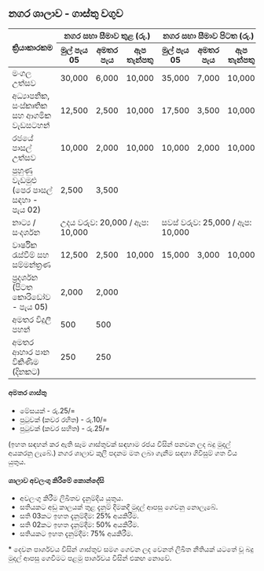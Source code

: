 <div class="container py-5">
    <h2 class="text-center fw-bold mb-4">නගර ශාලාව - ගාස්තු වගුව</h2>
    <div class="table-responsive">
        <table class="table table-bordered text-center align-middle">
            <thead class="table-dark">
                <tr>
                    <th rowspan="2">ක්‍රියාකාරකම</th>
                    <th colspan="3">නගර සභා සීමාව තුළ (රු.)</th>
                    <th colspan="3">නගර සභා සීමාව පිටත (රු.)</th>
                </tr>
                <tr>
                    <th>මුල් පැය 05</th>
                    <th>අමතර පැය</th>
                    <th>ඇප තැන්පතු</th>
                    <th>මුල් පැය 05</th>
                    <th>අමතර පැය</th>
                    <th>ඇප තැන්පතු</th>
                </tr>
            </thead>
            <tbody>
                <tr>
                    <td>මංගල උත්සව</td>
                    <td>30,000</td>
                    <td>6,000</td>
                    <td>10,000</td>
                    <td>35,000</td>
                    <td>7,000</td>
                    <td>10,000</td>
                </tr>
                <tr>
                    <td>අධ්‍යාපනික, සංස්කෘතික සහ ආගමික වැඩසටහන්</td>
                    <td>12,500</td>
                    <td>2,500</td>
                    <td>10,000</td>
                    <td>17,500</td>
                    <td>3,500</td>
                    <td>10,000</td>
                </tr>
                <tr>
                    <td>රජයේ පාසල් උත්සව</td>
                    <td>10,000</td>
                    <td>2,000</td>
                    <td>10,000</td>
                    <td>10,000</td>
                    <td>2,000</td>
                    <td>10,000</td>
                </tr>
                <tr>
                    <td>පුහුණු වැඩමුළු (පෙර පාසල් සඳහා - පැය 02)</td>
                    <td>2,500</td>
                    <td colspan="5">3,500</td>
                </tr>
                <tr>
                    <td>නාට්‍ය / සංදර්ශන</td>
                    <td colspan="3">උදය වරුව: 20,000 / ඇප: 10,000</td>
                    <td colspan="3">සවස් වරුව: 25,000 / ඇප: 10,000</td>
                </tr>
                <tr>
                    <td>වාර්ෂික රැස්වීම් සහ සම්මන්ත්‍රණ</td>
                    <td>12,500</td>
                    <td>2,500</td>
                    <td>10,000</td>
                    <td>15,000</td>
                    <td>3,000</td>
                    <td>10,000</td>
                </tr>
                <tr>
                    <td>ප්‍රදර්ශන (පිටත කොරිඩෝව - පැය 05)</td>
                    <td>2,000</td>
                    <td colspan="5">2,000</td>
                </tr>
                <tr>
                    <td>අමතර විදුලි පහන්</td>
                    <td>500</td>
                    <td colspan="5">500</td>
                </tr>
                <tr>
                    <td>අමතර ආහාර පාන විකිණීම (දිනකට)</td>
                    <td>250</td>
                    <td colspan="5">250</td>
                </tr>
            </tbody>
        </table>
    </div>
    <h4 class="mt-4">අමතර ගාස්තු</h4>
    <ul class="list-group">
        <li class="list-group-item">මේසයක් - රු.25/=</li>
        <li class="list-group-item">පුටුවක් (කවර රහිත) - රු.10/=</li>
        <li class="list-group-item">පුටුවක් (කවර සහිත) - රු.25/=</li>
    </ul>
    <p>(ඉහත සඳහන් කර ඇති සෑම ගාස්තුවක් සඳහාම රජය විසින් පනවන ලද බදු මුදල් අයකරනු ලැබේ.)
නගර ශාලාව කුලී පදනම මත ලබා ගැනීම සඳහා ගිවිසුම් ගත විය යුතුය.</p>
    <h4 class="mt-4">ශාලාව අවලංගු කිරීමේ කොන්දේසි</h4>
    <ul class="list-group">
        <li class="list-group-item">අවලංගු කිරීම ලිඛිතව දැනුම්දිය යුතුය.</li>
        <li class="list-group-item">සතියකට අඩු කාලයක් තුළ දැනුම් දීමකදී මුදල් ආපසු ගෙවනු නොලැබේ.</li>
        <li class="list-group-item">සති 03කට ඉහත දැනුම්දීම: 25% අයකිරීම.</li>
        <li class="list-group-item">සති 02කට ඉහත දැනුම්දීම: 50% අයකිරීම.</li>
        <li class="list-group-item">සතියකට ඉහත දැනුම්දීම: 75% අයකිරීම.</li>
    </ul>
    <p>* දෙවන පාර්ශවය විසින් ගාස්තුව සමග ගෙවන ලද වෙනත් ලිඛිත නීතියක් යටතේ වූ බදු මුදල් ආපසු ගෙවීමට පළමු පාර්ශවය විසින් එකඟ නොවේ.</p>
</div>
